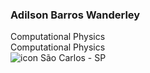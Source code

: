 ### Adilson Barros Wanderley
Computational Physics  
Computational Physics  
![icon](https://github.com/adilsonbw/certificates/blob/main/icon_house.png) São Carlos - SP  
